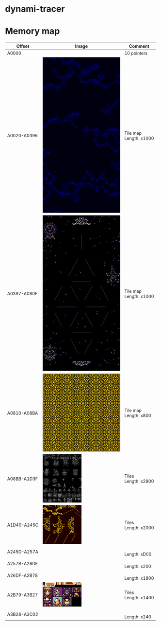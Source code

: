 # dynami-tracer

# Memory map

Offset | Image | Comment
--- | --- | ---
A0000 | | 10 pointers
A0020-A0396 | ![A0020.png](memory-map/A0020.png) | Tile map<br/>Length: x1000
A0397-A080F | ![A0397.png](memory-map/A0397.png) | Tile map<br/>Length: x1000
A0810-A08BA | ![A0810.png](memory-map/A0810.png) | Tile map<br/>Length: x800
A08BB-A1D3F | ![A08BB.png](memory-map/A08BB.png) | Tiles<br/>Length: x2800
A1D40-A245C | ![A1D40.png](memory-map/A1D40.png) | Tiles<br/>Length: x2000
A245D-A257A |  | <br/>Length: xD00
A257B-A26DE |  | <br/>Length: x200
A26DF-A2B78 |  | <br/>Length: x1800
A2B79-A3B27 | ![A2B79.png](memory-map/A2B79.png) | Tiles<br/>Length: x1400
A3B28-A3C02 |  | <br/>Length: x240